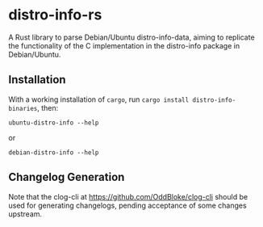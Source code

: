 # distro-info-rs

A Rust library to parse Debian/Ubuntu distro-info-data, aiming to
replicate the functionality of the C implementation in the distro-info
package in Debian/Ubuntu.

## Installation

With a working installation of `cargo`, run `cargo install
distro-info-binaries`, then:

```
ubuntu-distro-info --help
```

or

```
debian-distro-info --help
```

## Changelog Generation

Note that the clog-cli at https://github.com/OddBloke/clog-cli should
be used for generating changelogs, pending acceptance of some changes
upstream.
